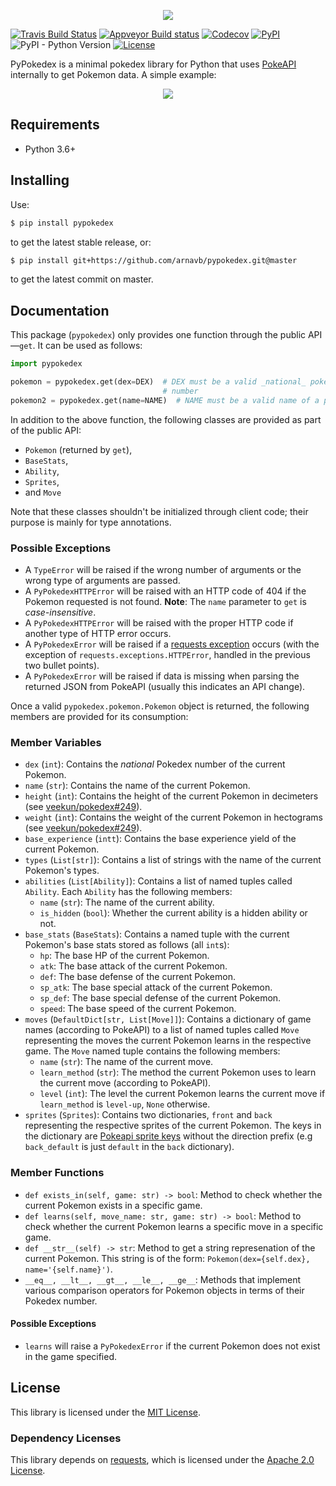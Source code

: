 <p align='center'>
    <img src='https://raw.githubusercontent.com/arnavb/pypokedex/master/assets/logo.png'/>
</p>

[![Travis Build Status](https://travis-ci.org/arnavb/pypokedex.svg?branch=master)](https://travis-ci.com/arnavb/pypokedex)
[![Appveyor Build status](https://ci.appveyor.com/api/projects/status/wpbab6ojfvoe1eg2/branch/master?svg=true)](https://ci.appveyor.com/project/arnavb/pypokedex/branch/master)
[![Codecov](https://img.shields.io/codecov/c/github/arnavb/pypokedex.svg)](https://codecov.io/gh/arnavb/pypokedex)
[![PyPI](https://img.shields.io/pypi/v/pypokedex.svg)](https://pypi.org/project/pypokedex/)
![PyPI - Python Version](https://img.shields.io/pypi/pyversions/pypokedex.svg)
[![License](https://img.shields.io/github/license/arnavb/pypokedex.svg)](https://github.com/arnavb/pypokedex/blob/master/LICENSE)

PyPokedex is a minimal pokedex library for Python that uses [PokeAPI](https://pokeapi.co/) internally to get Pokemon data. A simple example:

<p align='center'>
    <img src='https://raw.githubusercontent.com/arnavb/pypokedex/master/assets/example-usage.png'/>
</p>

## Requirements

- Python 3.6+

## Installing

Use:

```bash
$ pip install pypokedex
```

to get the latest stable release, or:

```bash
$ pip install git+https://github.com/arnavb/pypokedex.git@master
```

to get the latest commit on master.

## Documentation

This package (`pypokedex`) only provides one function through the
public API—`get`. It can be used as follows:

```python
import pypokedex

pokemon = pypokedex.get(dex=DEX)  # DEX must be a valid _national_ pokedex
                                  # number
pokemon2 = pypokedex.get(name=NAME)  # NAME must be a valid name of a pokemon
```

In addition to the above function, the following classes are provided as part of the public API:
 
 - `Pokemon` (returned by `get`),
 - `BaseStats`,
 - `Ability`,
 - `Sprites`,
 - and `Move`
 
Note that these classes shouldn't be initialized through client code; their purpose is mainly for type annotations.

### Possible Exceptions

- A `TypeError` will be raised if the wrong number of arguments or the wrong
  type of arguments are passed.
- A `PyPokedexHTTPError` will be raised with an HTTP code of 404 if the Pokemon
  requested is not found. **Note**: The `name` parameter to `get` is _case-insensitive_.
- A `PyPokedexHTTPError` will be raised with the proper HTTP code if another type
  of HTTP error occurs.
- A `PyPokedexError` will be raised if a [requests exception](http://docs.python-requests.org/en/master/_modules/requests/exceptions/)
  occurs (with the exception of `requests.exceptions.HTTPError`, handled in the
  previous two bullet points).
- A `PyPokedexError` will be raised if data is missing when parsing the returned
  JSON from PokeAPI (usually this indicates an API change).

Once a valid `pypokedex.pokemon.Pokemon` object is returned, the following
members are provided for its consumption:

### Member Variables

- `dex` (`int`): Contains the _national_ Pokedex number of the current Pokemon.
- `name` (`str`): Contains the name of the current Pokemon.
- `height` (`int`): Contains the height of the current Pokemon in decimeters (see [veekun/pokedex#249](https://github.com/veekun/pokedex/issues/249)).
- `weight` (`int`): Contains the weight of the current Pokemon in hectograms (see [veekun/pokedex#249](https://github.com/veekun/pokedex/issues/249)).
- `base_experience` (`intt`): Contains the base experience yield of the current Pokemon.
- `types` (`List[str]`): Contains a list of strings with the name of the current
  Pokemon's types.
- `abilities` (`List[Ability]`): Contains a list of named tuples called `Ability`.
  Each `Ability` has the following members:
  - `name` (`str`): The name of the current ability.
  - `is_hidden` (`bool`): Whether the current ability is a hidden ability or not.
- `base_stats` (`BaseStats`): Contains a named tuple with the current
  Pokemon's base stats stored as follows (all `int`s):
  - `hp`: The base HP of the current Pokemon.
  - `atk`: The base attack of the current Pokemon.
  - `def`: The base defense of the current Pokemon.
  - `sp_atk`: The base special attack of the current Pokemon.
  - `sp_def`: The base special defense of the current Pokemon.
  - `speed`: The base speed of the current Pokemon.
- `moves` (`DefaultDict[str, List[Move]]`): Contains a dictionary of game names
  (according to PokeAPI) to a list of named tuples called `Move` representing the
  moves the current Pokemon learns in the respective game. The `Move` named tuple
  contains the following members:
  - `name` (`str`): The name of the current move.
  - `learn_method` (`str`): The method the current Pokemon uses to learn the
    current move (according to PokeAPI).
  - `level` (`int`): The level the current Pokemon learns the current move if
    `learn_method` is `level-up`, `None` otherwise.
- `sprites` (`Sprites`): Contains two dictionaries, `front` and `back` representing the respective
  sprites of the current Pokemon. The keys in the dictionary are [Pokeapi sprite keys](https://pokeapi.co/docs/v2.html#pokemonsprites) without the direction prefix (e.g `back_default` is just `default` in the `back` dictionary).

### Member Functions

- `def exists_in(self, game: str) -> bool`: Method to check whether the current
  Pokemon exists in a specific game.
- `def learns(self, move_name: str, game: str) -> bool`: Method to check
  whether the current Pokemon learns a specific move in a specific game.
- `def __str__(self) -> str`: Method to get a string represenation of the
  current Pokemon. This string is of the form: `Pokemon(dex={self.dex}, name='{self.name}')`.
- `__eq__, __lt__, __gt__, __le__, __ge__`: Methods that implement various
  comparison operators for Pokemon objects in terms of their Pokedex number.

#### Possible Exceptions

- `learns` will raise a `PyPokedexError` if the current Pokemon does not exist
  in the game specified.

## License

This library is licensed under the [MIT License](https://github.com/arnavb/pypokedex/blob/master/LICENSE).

### Dependency Licenses

This library depends on [requests](https://github.com/requests/requests), which is licensed under the [Apache 2.0 License](https://github.com/requests/requests/blob/master/LICENSE).
